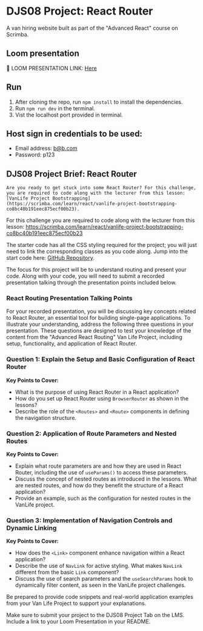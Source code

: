 # DJS08 Project: React Router

A van hiring website built as part of the "Advanced React" course on Scrimba.

## Loom presentation

🎥 LOOM PRESENTATION LINK: [Here](https://www.loom.com/share/9ef957dc8f7f449da1734b97df8fcfd3)

## Run

1. After cloning the repo, run `npm install` to install the dependencies.
2. Run `npm run dev` in the terminal.
3. Vist the localhost port provided in terminal.

## Host sign in credentials to be used:

-   Email address: b@b.com
-   Password: p123

## DJS08 Project Brief: React Router

    Are you ready to get stuck into some React Router? For this challenge, you are required to code along with the lecturer from this lesson: [VanLife Project Bootstrapping](https://scrimba.com/learn/react/vanlife-project-bootstrapping-co8bc40b191eec875ecf00b23).

For this challenge you are required to code along with the lecturer from this lesson: https://scrimba.com/learn/react/vanlife-project-bootstrapping-co8bc40b191eec875ecf00b23

The starter code has all the CSS styling required for the project; you will just need to link the corresponding classes as you code along. Jump into the start code here: [GitHub Repository](https://github.com/CodeSpace-Academy/StudentNo_Classcode_Group_Name-Surname_DJS08/tree/main).

The focus for this project will be to understand routing and present your code. Along with your code, you will need to submit a recorded presentation talking through the presentation points included below.

### React Routing Presentation Talking Points

For your recorded presentation, you will be discussing key concepts related to React Router, an essential tool for building single-page applications. To illustrate your understanding, address the following three questions in your presentation. These questions are designed to test your knowledge of the content from the "Advanced React Routing" Van Life Project, including setup, functionality, and application of React Router.

### Question 1: Explain the Setup and Basic Configuration of React Router

**Key Points to Cover:**

-   What is the purpose of using React Router in a React application?
-   How do you set up React Router using `BrowserRouter` as shown in the lessons?
-   Describe the role of the `<Routes>` and `<Route>` components in defining the navigation structure.

### Question 2: Application of Route Parameters and Nested Routes

**Key Points to Cover:**

-   Explain what route parameters are and how they are used in React Router, including the use of `useParams()` to access these parameters.
-   Discuss the concept of nested routes as introduced in the lessons. What are nested routes, and how do they benefit the structure of a React application?
-   Provide an example, such as the configuration for nested routes in the VanLife project.

### Question 3: Implementation of Navigation Controls and Dynamic Linking

**Key Points to Cover:**

-   How does the `<Link>` component enhance navigation within a React application?
-   Describe the use of `NavLink` for active styling. What makes `NavLink` different from the basic `Link` component?
-   Discuss the use of search parameters and the `useSearchParams` hook to dynamically filter content, as seen in the VanLife project challenges.

Be prepared to provide code snippets and real-world application examples from your Van Life Project to support your explanations.

Make sure to submit your project to the DJS08 Project Tab on the LMS. Include a link to your Loom Presentation in your README.
